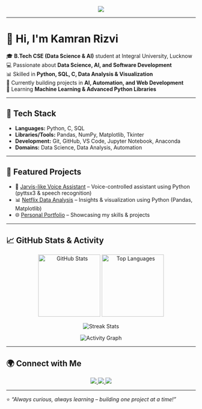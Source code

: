 <!-- Typing Animation -->
<p align="center">
  <img src="https://readme-typing-svg.herokuapp.com?font=Fira+Code&size=22&duration=3000&pause=1000&color=1E90FF&center=true&vCenter=true&width=500&lines=Hi%2C+I'm+Kamran+Rizvi;B.Tech+CSE+(Data+Science+%26+AI)+Student;Aspiring+Data+Scientist+%7C+AI+Enthusiast;Always+Curious+%7C+Always+Learning">
</p>

---

# 👋 Hi, I'm Kamran Rizvi  

🎓 **B.Tech CSE (Data Science & AI)** student at Integral University, Lucknow  
💻 Passionate about **Data Science, AI, and Software Development**  
📊 Skilled in **Python, SQL, C, Data Analysis & Visualization**  
🚀 Currently building projects in **AI, Automation, and Web Development**  
🌱 Learning **Machine Learning & Advanced Python Libraries**  

---

## 🔧 Tech Stack  
- **Languages:** Python, C, SQL  
- **Libraries/Tools:** Pandas, NumPy, Matplotlib, Tkinter  
- **Development:** Git, GitHub, VS Code, Jupyter Notebook, Anaconda  
- **Domains:** Data Science, Data Analysis, Automation  

---

## 📌 Featured Projects  
- 🤖 [Jarvis-like Voice Assistant](#) – Voice-controlled assistant using Python (pyttsx3 & speech recognition)  
- 📊 [Netflix Data Analysis](#) – Insights & visualization using Python (Pandas, Matplotlib)  
- 🌐 [Personal Portfolio](https://kamranrizvi265.github.io) – Showcasing my skills & projects  

---

## 📈 GitHub Stats & Activity  

<p align="center">
  <img src="https://github-readme-stats.vercel.app/api?username=KamranRizvi265&show_icons=true&theme=tokyonight" alt="GitHub Stats" height="165"/>
  <img src="https://github-readme-stats.vercel.app/api/top-langs/?username=KamranRizvi265&layout=compact&theme=tokyonight" alt="Top Languages" height="165"/>
</p>

<p align="center">
  <img src="https://github-readme-streak-stats.herokuapp.com/?user=KamranRizvi265&theme=tokyonight" alt="Streak Stats" />
</p>

<p align="center">
  <img src="https://github-readme-activity-graph.vercel.app/graph?username=KamranRizvi265&theme=tokyo-night" alt="Activity Graph"/>
</p>

---

## 🌍 Connect with Me  
<p align="center">
  <a href="https://www.linkedin.com/in/kamran-rizvi-6349761bb/">
    <img src="https://img.shields.io/badge/LinkedIn-blue?style=for-the-badge&logo=linkedin"/>
  </a>
  <a href="https://kamranrizvi265.github.io">
    <img src="https://img.shields.io/badge/Portfolio-black?style=for-the-badge&logo=github"/>
  </a>
  <a href="mailto:kamranrizvicadet@gmail.com">
    <img src="https://img.shields.io/badge/Email-red?style=for-the-badge&logo=gmail"/>
  </a>
</p>  

---

⭐️ *“Always curious, always learning – building one project at a time!”*
